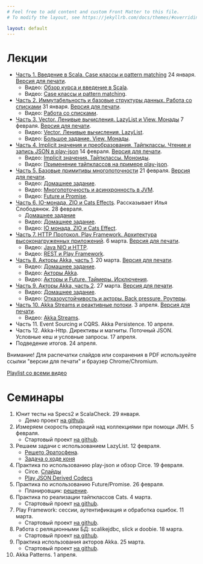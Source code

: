 ```yaml
---
# Feel free to add content and custom Front Matter to this file.
# To modify the layout, see https://jekyllrb.com/docs/themes/#overriding-theme-defaults

layout: default
---
```


# Лекции

* [Часть 1. Введение в Scala. Case классы и pattern matching](slides/day1.html) 24 января. [Версия для печати](slides/day1.html?print-pdf).
  * Видео: [Обзор курса и введение в Scala](https://www.youtube.com/watch?v=T-fIGEPSynM).
  * Видео: [Case классы и pattern matching](https://youtu.be/M5WeHhmawYQ).
* [Часть 2. Иммутабельность и базовые структуры данных. Работа со списками](slides/day2.html) 31 января. [Версия для печати](slides/day2.html?print-pdf).
  * Видео: [Работа со списками](https://youtu.be/1I1A5QUBy1k).
* [Часть 3. Vector. Ленивые вычисления. LazyList и View. Монады](slides/day3.html) 7 февраля. [Версия для печати](slides/day3.html?print-pdf).
  * Видео: [Vector. Ленивые вычисления. LazyList](https://youtu.be/BZ72l3UYQeo).
  * Видео: [Большое задание. View. Монады](https://youtu.be/Zye78QvxzIY).
* [Часть 4. Implicit значения и преобразования. Тайпклассы. Чтение и запись JSON в play-json](slides/day4.html) 14 февраля. [Версия для печати](slides/day4.html?print-pdf).
  * Видео: [Implicit значения. Тайпклассы. Моноиды](https://youtu.be/0Q2j6yZ0okQ).
  * Видео: [Применение тайпклассов на примере play-json](https://youtu.be/nEuVFosoxJE).
* [Часть 5. Базовые примитивы многопоточности](slides/day5.html) 21 февраля. [Версия для печати](slides/day5.html?print-pdf).
  * Видео: [Домашнее задание](https://youtu.be/l7ky4d0PuR4).
  * Видео: [Многопоточность и асинхронность в JVM](https://youtu.be/gNaHDBK1nrQ).
  * Видео: [Future и Promise](https://youtu.be/1G7oNfP-PZs).
* [Часть 6. IO-монада, ZIO и Cats Effects](io-monad.pdf). Рассказывает Илья Слободянюк. 28 февраля.
  * [Домашнее задание](slides/day6-task.html)
  * Видео: [Домашнее задание](https://youtu.be/r9qCfpsuqFg).
  * Видео: [IO монада, ZIO и Cats Effect](https://youtu.be/EIaqf4Jsy8U).
* [Часть 7. HTTP Протокол. Play Framework. Архитектура высоконагруженных приложений](slides/day7.html). 6 марта. [Версия для печати](slides/day7.html?print-pdf).
  * Видео: [Java NIO и HTTP](https://youtu.be/Cpb8Z0MNI7g).
  * Видео: [REST и Play Framework](https://youtu.be/vxFpEG8NYUg).
* [Часть 8. Акторы Akka, часть 1](slides/day8.html). 20 марта. [Версия для печати](slides/day8.html?print-pdf).
  * Видео: [Домашнее задание](https://youtu.be/T20YdPBPwgc).
  * Видео: [Акторы Akka](https://youtu.be/kQ18Vyq2FEs).
  * Видео: [Акторы и Future. Таймеры. Исключения](https://youtu.be/F5GxB-w3JIQ).
* [Часть 9. Акторы Akka, часть 2](slides/day9.html). 27 марта. [Версия для печати](slides/day9.html?print-pdf).
  * Видео: [Домашнее задание](https://youtu.be/akJ2aQaJ7I8).
  * Видео: [Отказоустойчивость и акторы. Back pressure. Роутеры](https://youtu.be/dicAewy8P4s).
* [Часть 10. Akka Streams и реактивные потоки](slides/day10.html). 3 апреля. [Версия для печати](slides/day10.html?print-pdf).
  * Видео: [Akka Streams](https://youtu.be/bECDVR4siRo).
* Часть 11. Event Sourcing и CQRS. Akka Persistence. 10 апреля.
* Часть 12. Akka-Http. Директивы и магниты. Поточный JSON. Условные кеш и условные запросы. 17 апреля.
* Подведение итогов. 24 апреля.

Внимание! Для распечатки слайдов или сохранения в PDF используейте ссылки "версии для печати" и браузер Chrome/Chromium.

[Playlist со всеми видео](https://www.youtube.com/playlist?list=PLr3MOSSJVvAFDW8sY3qbowgMa-eFplLcG)

# Семинары

1. Юнит тесты на Specs2 и ScalaCheck. 29 января. 
   * Демо проект [на github](https://github.com/maxcom/scala-course-2020/tree/gh-pages/code/seminar1).
2. Измеряем скорость операций над коллекциями при помощи JMH. 5 февраля. 
   * Стартовый проект [на github](https://github.com/maxcom/scala-course-2020/tree/gh-pages/code/seminar2).
3. Решаем задачи с использованием LazyList. 12 февраля. 
   * [Решето Эратосфена](https://ru.wikipedia.org/wiki/%D0%A0%D0%B5%D1%88%D0%B5%D1%82%D0%BE_%D0%AD%D1%80%D0%B0%D1%82%D0%BE%D1%81%D1%84%D0%B5%D0%BD%D0%B0).
   * [Задача о ходе коня](https://ru.wikipedia.org/wiki/%D0%97%D0%B0%D0%B4%D0%B0%D1%87%D0%B0_%D0%BE_%D1%85%D0%BE%D0%B4%D0%B5_%D0%BA%D0%BE%D0%BD%D1%8F)
4. Практика по использованию play-json и обзор Circe. 19 февраля.
   * Circe. [Слайды](CircePr.pdf)
   * [Play JSON Derived Codecs](https://github.com/julienrf/play-json-derived-codecs)
5. Практика по использованию Future/Promise. 26 февраля.
   * Планировщик: [решение](https://gist.github.com/maxcom/fb991136b142eff29e24478a87538ccc).
6. Практика по реализации тайпклассов Cats. 4 марта.
   * Стартовый проект [на github](https://github.com/maxcom/scala-course-2020/tree/gh-pages/code/seminar-type-classes).
7. Play Framework: сессии, аутентификация и обработка ошибок. 11 марта.
   * Стартовый проект [на github](https://github.com/maxcom/scala-course-2020/tree/gh-pages/code/seminar-play-auth).
8. Работа с реляционными БД: scalikejdbc, slick и doobie. 18 марта.
   * Стартовый проект [на github](https://github.com/maxcom/scala-course-2020/tree/gh-pages/code/seminar_db).
9. Практика использования акторов Akka. 25 марта.
   * Стартовый проект [на github](https://github.com/maxcom/scala-course-2020/tree/gh-pages/code/seminar-akka/).
10. Akka Patterns. 1 апреля.
